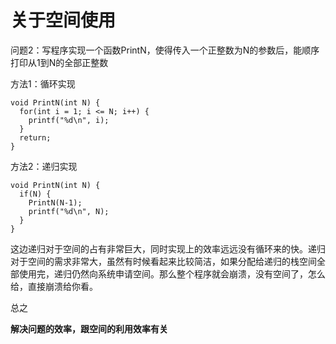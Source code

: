 # **关于空间使用**

问题2：写程序实现一个函数PrintN，使得传入一个正整数为N的参数后，能顺序打印从1到N的全部正整数

方法1：循环实现

```
void PrintN(int N) {
  for(int i = 1; i <= N; i++) {
    printf("%d\n", i);
  }
  return;
}
```

方法2：递归实现

```
void PrintN(int N) {
  if(N) {
    PrintN(N-1);
    printf("%d\n", N);
  }
}
```

这边递归对于空间的占有非常巨大，同时实现上的效率远远没有循环来的快。递归对于空间的需求非常大，虽然有时候看起来比较简洁，如果分配给递归的栈空间全部使用完，递归仍然向系统申请空间。那么整个程序就会崩溃，没有空间了，怎么给，直接崩溃给你看。

总之

**解决问题的效率，跟空间的利用效率有关**
